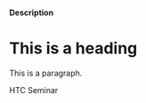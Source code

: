 #### Description

<!DOCTYPE html>
<html>
<head>
<title>HTML Tutorial</title>
</head>
<body>

<h1>This is a heading</h1>
<p>This is a paragraph.</p>

</body>
</html>

HTC Seminar